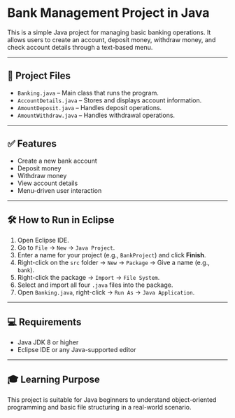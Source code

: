 # Bank Management Project in Java

This is a simple Java project for managing basic banking operations. It allows users to create an account, deposit money, withdraw money, and check account details through a text-based menu.

---

## 📁 Project Files

- `Banking.java` – Main class that runs the program.
- `AccountDetails.java` – Stores and displays account information.
- `AmountDeposit.java` – Handles deposit operations.
- `AmountWithdraw.java` – Handles withdrawal operations.

---

## ✅ Features

- Create a new bank account
- Deposit money
- Withdraw money
- View account details
- Menu-driven user interaction

---

## 🛠️ How to Run in Eclipse

1. Open Eclipse IDE.
2. Go to `File` → `New` → `Java Project`.
3. Enter a name for your project (e.g., `BankProject`) and click **Finish**.
4. Right-click on the `src` folder → `New` → `Package` → Give a name (e.g., `bank`).
5. Right-click the package → `Import` → `File System`.
6. Select and import all four `.java` files into the package.
7. Open `Banking.java`, right-click → `Run As` → `Java Application`.

---

## 💻 Requirements

- Java JDK 8 or higher
- Eclipse IDE or any Java-supported editor

---

## 🎓 Learning Purpose

This project is suitable for Java beginners to understand object-oriented programming and basic file structuring in a real-world scenario.

